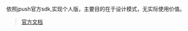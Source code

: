 依照jpush官方sdk,实现个人版，主要目的在于设计模式，无实际使用价值。

> [官方文档](https://docs.jiguang.cn/jpush/server/push/server_overview/)